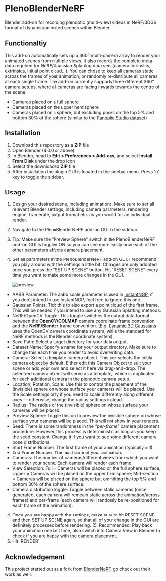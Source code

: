# PlenoBlenderNeRF
Blender add-on for recording plenoptic (multi-view) videos in NeRF/3DGS format of dynamic/animated scenes within Blender. 

## Functionaltiy
This add-on automatically sets up a 360° multi-camera array to render your animated scenes from multiple views. It also records the complete meta-data required for NeRF/Gaussian Splatting data sets (camera intrinsics, extrinsics, initial point cloud...).
You can chose to keep all cameras static across the frames of your animation, or randomly re-distribute all cameras at each single frame.
The add-on currently supports three different 360° camera setups, where all cameras are facing inwards towards the centre of the scene.
- Cameras placed on a full sphere
- Cameras placed on the upper hemisphere
- Cameras placed on a sphere, but excluding poses on the top 5% and bottom 30% of the sphere (similar to the [Panoptic Studio dataset](https://www.cs.cmu.edu/~hanbyulj/panoptic-studio/))

## Installation
1. Download this repository as a **ZIP** file
2. Open Blender (4.0.0 or above)
3. In Blender, head to **Edit > Preferences > Add-ons**, and select **Install From Disk** under the drop icon
4. Select the downloaded **ZIP** file
5. After installation the plugin GUI is lcoated in the sidebar menu. Press 'n' key to toggle the sidebar.


## Usage
1. Design your desired scene, including animations. Make sure to set all relevant Blender settings, including camera parameters, rendering engine, framerate, output format etc. as you would for an individual render.
2. Navigate to the PlenoBlenderNeRF add-on GUI in the sidebar.
3. Tip: Make sure the "Preview Sphere" switch in the PlenoBlenderNeRF add-on GUI is toggled ON so you can see more easily how each of the other parameters affects camera placement.  
4. Set all parameters in the PlenoBlenderNeRF add-on GUI. I recommend you play around with the settings a little bit.
  Changes are only adopted once you press the "SET UP SCENE" button. Hit "RESET SCENE" every time you want to make some more changes in the GUI.

     ![preview](https://github.com/user-attachments/assets/9e3c9615-9b1d-46cc-b603-cd7c25d535c5)  

  - AABB Parameter: The aabb scale parameter is used in [InstantNGP](https://github.com/NVlabs/instant-ngp), if you don't intend to use InstantNGP, feel free to ignore this one.
  - Gaussian Points: Tick this to also export a point cloud of the first frame. This will be needed if you intend to use any Gaussian Splatting methods.
  - NeRF/OpenCV Toggle: This toggle switches the output data format between the **OpenCV/COLMAP** camera coordinate frame convention and the **NeRF/Blender** frame convention. (E.g. [Dynamic 3D Gaussians](https://github.com/JonathonLuiten/Dynamic3DGaussians) uses the OpenCV camera coordinate system, while the standard for NeRF methods is the Blender coordinate system)
  - Save Path: Select a target directory for your data output.
  - Dataset Name: Specify a name for your output directory. Make sure to change this each time you render to avoid overwriting data.
  - Camera: Select a template camera object. This pre-selects the initila camera object by default. Either edit this Camera Object to suit your scene or add your own and select it here via drag-and-drop. The selectred camera object will serve as a template,. which is duplicated for each additional camera in the plenoptic camera setup.
  - Location, Rotation, Scale: Use this to control the placement of the (invisible) sphere on whose surface your cameras will be placed. Use the Scale settings only if you need to scale differently along different axes — otherwise, change the radius settings instead.
  - Radius: The radius of the (invisible) sphere on whose surface your cameras will be placed.
  - Preview Sphere: Toggle this on to preview the invisible sphere on whose surface your cameras will be placed. This will not show in your renders.
  - Seed: There is some randomness in the *"per-frame"* camera placement procedure. However, this process is deterministic as long as you keep the seed constant. Change it if you want to see some different camera pose distributions.
  - Start Frame Number: The first frame of your animation (typically = 1).
  - End Frame Number: The last frame of your animation.
  - Cameras: The number of cameras/different views from which you want to render your scene. Each camera will render each frame.
  - View Selection: Full = Cameras will be placed on the full sphere surface; Upper = Cameras will be placed on the upper hemisphere; Mid-section = Cameras will be placed on the sphere but ommitting the top 5% and bottom 30% of the sphere surface.
  - Camera distribution toggle: Toggle between static cameras (once generated, each camera will remeain static across the animation/across frames) and per-frame (each camera will randomly be re-positioned for each frame of the animation).
4. Once you are happy with the settings, make sure to hit RESET SCENE and then SET UP SCENE again, so that all of your change in the GUI are definitely processed before rendering.
(5. Recommended: Play back your animation one last time, also switch into Camera View in Blender to check if you are happy with the camera placement.
6. Hit 'RENDER'
 

## Acknowledgement
This project started out as a fork from [BlenderNeRF](github.com/maximeraafat/BlenderNeRF), go check out their work as well.
